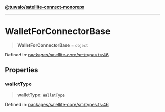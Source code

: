 [**@tuwaio/satellite-connect-monorepo**](../../../README.md)

***

# WalletForConnectorBase

> **WalletForConnectorBase** = `object`

Defined in: [packages/satellite-core/src/types.ts:46](https://github.com/TuwaIO/satellite-connect/blob/b81ca5cd9ff4ba89081ddbf83cf1417d89a09170/packages/satellite-core/src/types.ts#L46)

## Properties

### walletType

> **walletType**: [`WalletType`](../enumerations/WalletType.md)

Defined in: [packages/satellite-core/src/types.ts:46](https://github.com/TuwaIO/satellite-connect/blob/b81ca5cd9ff4ba89081ddbf83cf1417d89a09170/packages/satellite-core/src/types.ts#L46)
